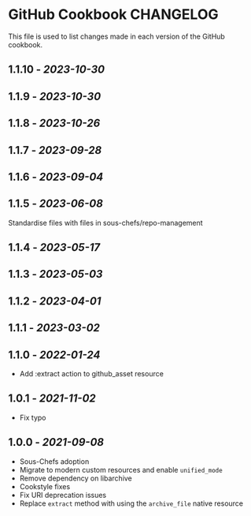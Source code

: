 # GitHub Cookbook CHANGELOG

This file is used to list changes made in each version of the GitHub cookbook.

## 1.1.10 - *2023-10-30*

## 1.1.9 - *2023-10-30*

## 1.1.8 - *2023-10-26*

## 1.1.7 - *2023-09-28*

## 1.1.6 - *2023-09-04*

## 1.1.5 - *2023-06-08*

Standardise files with files in sous-chefs/repo-management

## 1.1.4 - *2023-05-17*

## 1.1.3 - *2023-05-03*

## 1.1.2 - *2023-04-01*

## 1.1.1 - *2023-03-02*

## 1.1.0 - *2022-01-24*

- Add :extract action to github_asset resource

## 1.0.1 - *2021-11-02*

- Fix typo

## 1.0.0 - *2021-09-08*

- Sous-Chefs adoption
- Migrate to modern custom resources and enable `unified_mode`
- Remove dependency on libarchive
- Cookstyle fixes
- Fix URI deprecation issues
- Replace `extract` method with using the `archive_file` native resource
